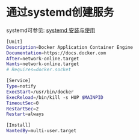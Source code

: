 # 通过systemd创建服务
systemd可参见: [systemd 安装与使用](linux/systemd_install_and_service_exmaple.md)
```bash
[Unit]
Description=Docker Application Container Engine
Documentation=https://docs.docker.com
After=network-online.target
Wants=network-online.target
# Requires=docker.socket

[Service]
Type=notify
ExecStart=/usr/bin/docker
ExecReload=/bin/kill -s HUP $MAINPID
TimeoutSec=0
RestartSec=2
Restart=always

[Install]
WantedBy=multi-user.target
```

